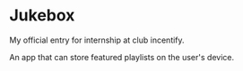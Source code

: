 # Jukebox

My official entry for internship at club incentify.

An app that can store featured playlists on the user's device.
